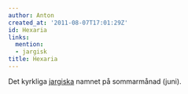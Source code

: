 ```yaml
---
author: Anton
created_at: '2011-08-07T17:01:29Z'
id: Hexaria
links:
  mention:
  - jargisk
title: Hexaria
---
```


Det kyrkliga [jargiska] namnet på sommarmånad (juni).

  [jargiska]: jargisk
